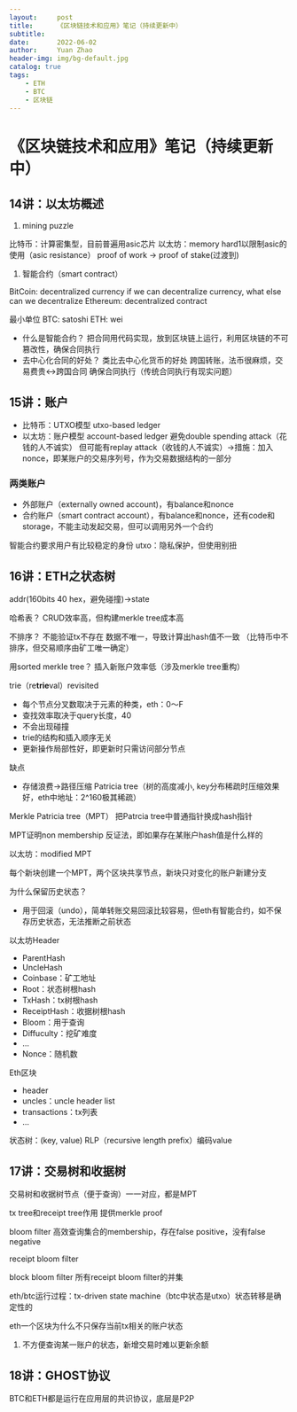 ```yaml
---
layout:     post
title:      《区块链技术和应用》笔记（持续更新中）
subtitle:   
date:       2022-06-02
author:     Yuan Zhao
header-img: img/bg-default.jpg
catalog: true
tags:
    - ETH
    - BTC
    - 区块链
---
```

# 《区块链技术和应用》笔记（持续更新中）

## 14讲：以太坊概述

1. mining puzzle

比特币：计算密集型，目前普遍用asic芯片
以太坊：memory hard1以限制asic的使用（asic resistance）
proof of work -> proof of stake(过渡到)
1. 智能合约（smart contract）


BitCoin: decentralized currency
if we can decentralize currency, what else can we decentralize
Ethereum: decentralized contract

最小单位
BTC: satoshi
ETH: wei

* 什么是智能合约？
把合同用代码实现，放到区块链上运行，利用区块链的不可篡改性，确保合同执行
* 去中心化合同的好处？
类比去中心化货币的好处
跨国转账，法币很麻烦，交易费贵<->跨国合同
确保合同执行（传统合同执行有现实问题）

## 15讲：账户
* 比特币：UTXO模型 utxo-based ledger
* 以太坊：账户模型 account-based ledger
避免double spending attack（花钱的人不诚实）
但可能有replay attack（收钱的人不诚实）->措施：加入nonce，即某账户的交易序列号，作为交易数据结构的一部分
### 两类账户
* 外部账户（externally owned account)，有balance和nonce
* 合约账户（smart contract account），有balance和nonce，还有code和storage，不能主动发起交易，但可以调用另外一个合约

智能合约要求用户有比较稳定的身份
utxo：隐私保护，但使用别扭

## 16讲：ETH之状态树
addr(160bits 40 hex，避免碰撞)->state

哈希表？
CRUD效率高，但构建merkle tree成本高

不排序？
不能验证tx不存在
数据不唯一，导致计算出hash值不一致
（比特币中不排序，但交易顺序由矿工唯一确定）

用sorted merkle tree？
插入新账户效率低（涉及merkle tree重构）

trie（re**trie**val）revisited
* 每个节点分叉数取决于元素的种类，eth：0～F
* 查找效率取决于query长度，40
* 不会出现碰撞
* trie的结构和插入顺序无关
* 更新操作局部性好，即更新时只需访问部分节点

缺点
* 存储浪费->路径压缩 Patricia tree（树的高度减小, key分布稀疏时压缩效果好，eth中地址：2^160极其稀疏）


Merkle Patricia tree（MPT）
把Patrcia tree中普通指针换成hash指针

MPT证明non membership
反证法，即如果存在某账户hash值是什么样的

以太坊：modified MPT

每个新块创建一个MPT，两个区块共享节点，新块只对变化的账户新建分支

为什么保留历史状态？
* 用于回滚（undo），简单转账交易回滚比较容易，但eth有智能合约，如不保存历史状态，无法推断之前状态

以太坊Header
* ParentHash
* UncleHash
* Coinbase：矿工地址
* Root：状态树根hash
* TxHash：tx树根hash
* ReceiptHash：收据树根hash
* Bloom：用于查询
* Diffuculty：挖矿难度
* ...
* Nonce：随机数

Eth区块
* header
* uncles：uncle header list 
* transactions：tx列表
* ...

状态树：(key, value) RLP（recursive length prefix）编码value


## 17讲：交易树和收据树
交易树和收据树节点（便于查询）一一对应，都是MPT

tx tree和receipt tree作用
提供merkle proof

bloom filter
高效查询集合的membership，存在false positive，没有false negative

receipt bloom filter

block bloom filter
所有receipt bloom filter的并集

eth/btc运行过程：tx-driven state machine（btc中状态是utxo）状态转移是确定性的

eth一个区块为什么不只保存当前tx相关的账户状态
1. 不方便查询某一账户的状态，新增交易时难以更新余额

## 18讲：GHOST协议
BTC和ETH都是运行在应用层的共识协议，底层是P2P